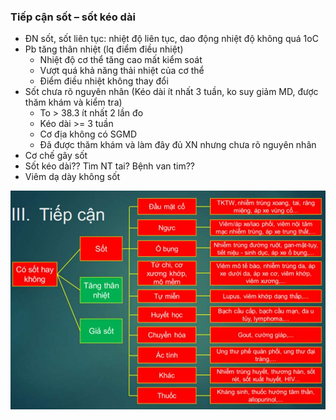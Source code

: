 ### Tiếp cận sốt – sốt kéo dài  
- ĐN sốt, sốt liên tục: nhiệt độ liên tục, dao động nhiệt độ không quá 1oC  
- Pb tăng thân nhiệt (lq điểm điều nhiệt)  
	- Nhiệt độ cơ thể tăng cao mất kiểm soát  
	- Vượt quá khả năng thải nhiệt của cơ thể  
	- Điểm điều nhiệt không thay đổi  
- Sốt chưa rõ nguyên nhân (Kéo dài ít nhất 3 tuần, ko suy giảm MD, được thăm khám và kiểm tra)  
	- To > 38.3 ít nhất 2 lần đo  
	- Kéo dài >= 3 tuần  
	- Cơ địa không có SGMD  
	- Đã được thăm khám và làm đây đủ XN nhưng chưa rõ nguyên nhân  
- Cơ chế gây sốt  
- Sốt kéo dài?? Tìm NT tai? Bệnh van tim??  
- Viêm dạ dày không sốt  
  
![Tiep can sot - sot keo dai-1687335057219.jpeg](../../../200%20Files/image/image/Tiep%20can%20sot%20-%20sot%20keo%20dai-1687335057219.jpeg)